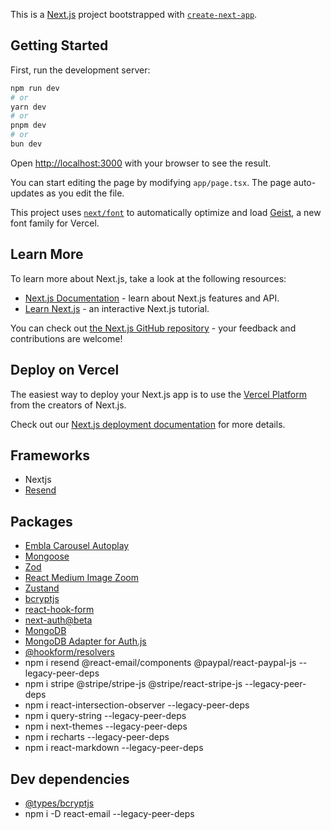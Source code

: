 This is a [Next.js](https://nextjs.org) project bootstrapped with [`create-next-app`](https://nextjs.org/docs/app/api-reference/cli/create-next-app).

## Getting Started

First, run the development server:

```bash
npm run dev
# or
yarn dev
# or
pnpm dev
# or
bun dev
```

Open [http://localhost:3000](http://localhost:3000) with your browser to see the result.

You can start editing the page by modifying `app/page.tsx`. The page auto-updates as you edit the file.

This project uses [`next/font`](https://nextjs.org/docs/app/building-your-application/optimizing/fonts) to automatically optimize and load [Geist](https://vercel.com/font), a new font family for Vercel.

## Learn More

To learn more about Next.js, take a look at the following resources:

- [Next.js Documentation](https://nextjs.org/docs) - learn about Next.js features and API.
- [Learn Next.js](https://nextjs.org/learn) - an interactive Next.js tutorial.

You can check out [the Next.js GitHub repository](https://github.com/vercel/next.js) - your feedback and contributions are welcome!

## Deploy on Vercel

The easiest way to deploy your Next.js app is to use the [Vercel Platform](https://vercel.com/new?utm_medium=default-template&filter=next.js&utm_source=create-next-app&utm_campaign=create-next-app-readme) from the creators of Next.js.

Check out our [Next.js deployment documentation](https://nextjs.org/docs/app/building-your-application/deploying) for more details.

## Frameworks
- Nextjs
- [Resend](https://resend.com/)

## Packages
- [Embla Carousel Autoplay](https://www.npmjs.com/package/embla-carousel-autoplay)
- [Mongoose](https://www.npmjs.com/package/mongoose)
- [Zod](https://www.npmjs.com/package/zod)
- [React Medium Image Zoom](https://www.npmjs.com/package/react-medium-image-zoom)
- [Zustand](https://www.npmjs.com/package/zustand)
- [bcryptjs](https://www.npmjs.com/package/bcryptjs)
- [react-hook-form](https://www.npmjs.com/package/react-hook-form)
- [next-auth@beta](https://www.npmjs.com/package/next-auth)
- [MongoDB](https://www.npmjs.com/package/mongodb)
- [MongoDB Adapter for Auth.js](https://www.npmjs.com/package/@auth/mongodb-adapter)
- [@hookform/resolvers](https://www.npmjs.com/package/@hookform/resolvers)
- npm i resend @react-email/components @paypal/react-paypal-js --legacy-peer-deps
- npm i stripe @stripe/stripe-js @stripe/react-stripe-js --legacy-peer-deps
- npm i react-intersection-observer --legacy-peer-deps
- npm i query-string --legacy-peer-deps
- npm i next-themes --legacy-peer-deps
- npm i recharts --legacy-peer-deps
- npm i react-markdown --legacy-peer-deps

## Dev dependencies
- [@types/bcryptjs](https://www.npmjs.com/package/@types/bcryptjs)
- npm i -D react-email --legacy-peer-deps
